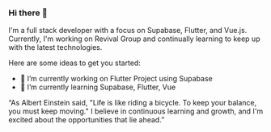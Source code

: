 ### Hi there 👋

I'm a full stack developer with a focus on Supabase, Flutter, and Vue.js. Currently, I'm working on Revival Group and continually learning to keep up with the latest technologies.

Here are some ideas to get you started:

- 🔭 I’m currently working on Flutter Project using Supabase
- 🌱 I’m currently learning Supabase, Flutter, Vue 

“As Albert Einstein said, "Life is like riding a bicycle. To keep your balance, you must keep moving." I believe in continuous learning and growth, and I'm excited about the opportunities that lie ahead.”

